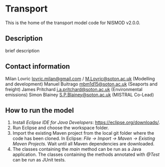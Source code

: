 # Transport

This is the home of the transport model code for NISMOD v2.0.0.

## Description

brief description

## Contact information

Milan Lovric lovric.milan@gmail.com / M.Lovric@soton.ac.uk (Modelling and development)
Manuel Buitrago mbm1d15@soton.ac.uk (Seaports and freight)
James Pritchard j.a.pritchard@soton.ac.uk (Environmental emissions)
Simon Blainey S.P.Blainey@soton.ac.uk (MISTRAL Co-Lead)

## How to run the model

1. Install *Eclipse IDE for Java Developers*: https://eclipse.org/downloads/.
2. Run Eclipse and choose the workspace folder.
3. Import the existing Maven project from the local git folder where the code has been cloned. In Eclipse: *File -> Import -> Maven -> Existing Maven Projects.* Wait until all Maven dependencies are downloaded.
4. The classes containing the *main* method can be run as a Java application. The classes containing the methods annotated with *@Test* can be run as JUnit tests.
